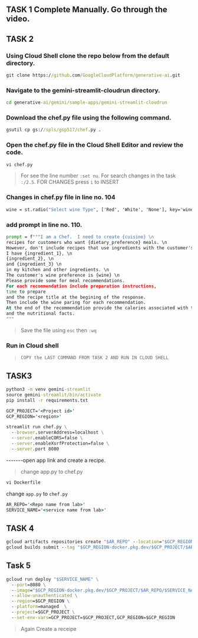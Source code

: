 ## TASK 1 Complete Manually. Go through the video.

## TASK 2

### Using Cloud Shell clone the repo below from the default directory.
```cmd
git clone https://github.com/GoogleCloudPlatform/generative-ai.git
```
### Navigate to the gemini-streamlit-cloudrun directory.

```cmd
cd generative-ai/gemini/sample-apps/gemini-streamlit-cloudrun
```
### Download the chef.py file using the following command.

```cmd
gsutil cp gs://spls/gsp517/chef.py .
```
### Open the chef.py file in the Cloud Shell Editor and review the code.

```cmd
vi chef.py
```

> For see the line number ```:set nu```.
> For search changes in the task ```:/2.5```.
> FOR CHANGES press ```i``` to INSERT
### Changes in chef.py file in line no. 104
```cmd
wine = st.radio("Select wine Type", ['Red', 'White', 'None'], key='wine')
```

### add prompt in line no. 110.

```cmd
prompt = f"""I am a Chef.  I need to create {cuisine} \n
recipes for customers who want {dietary_preference} meals. \n
However, don't include recipes that use ingredients with the customer's {allergy} allergy. \n
I have {ingredient_1}, \n
{ingredient_2}, \n
and {ingredient_3} \n
in my kitchen and other ingredients. \n
The customer's wine preference is {wine} \n
Please provide some for meal recommendations.
For each recommendation include preparation instructions,
time to prepare
and the recipe title at the begining of the response.
Then include the wine paring for each recommendation.
At the end of the recommendation provide the calories associated with the meal
and the nutritional facts.
"""
```
> Save the file using ```esc``` then ```:wq``` 
### Run in Cloud shell
> ```COPY the LAST COMMAND FROM TASK 2 AND RUN IN CLOUD SHELL```
## TASK3
```cmd
python3 -m venv gemini-streamlit
source gemini-streamlit/bin/activate
pip install -r requirements.txt
```
```cmd
GCP_PROJECT='<Project id>'
GCP_REGION='<region>'
```
```cmd
streamlit run chef.py \
  --browser.serverAddress=localhost \
  --server.enableCORS=false \
  --server.enableXsrfProtection=false \
  --server.port 8080
```

-------open app link and create a recipe.

>   change app.py to chef.py 
```cmd
vi Dockerfile
```
change ```app.py``` to ```chef.py```
```cmd
AR_REPO='<Repo name from lab>'
SERVICE_NAME='<service name from lab>'
```
## TASK 4
```cmd
gcloud artifacts repositories create "$AR_REPO" --location="$GCP_REGION" --repository-format=Docker
gcloud builds submit --tag "$GCP_REGION-docker.pkg.dev/$GCP_PROJECT/$AR_REPO/$SERVICE_NAME"
```

## Task 5
```cmd
gcloud run deploy "$SERVICE_NAME" \
  --port=8080 \
  --image="$GCP_REGION-docker.pkg.dev/$GCP_PROJECT/$AR_REPO/$SERVICE_NAME" \
  --allow-unauthenticated \
  --region=$GCP_REGION \
  --platform=managed  \
  --project=$GCP_PROJECT \
  --set-env-vars=GCP_PROJECT=$GCP_PROJECT,GCP_REGION=$GCP_REGION
```
> Again Create a receipe
